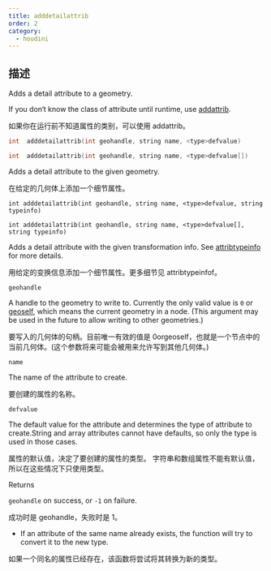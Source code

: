 ```yaml
---
title: adddetailattrib
order: 2
category:
  - houdini
---
```

    
## 描述

Adds a detail attribute to a geometry.

If you don‘t know the class of attribute until runtime, use
[addattrib](addattrib.html "Adds an attribute to a geometry.").

如果你在运行前不知道属性的类别，可以使用 addattrib。

```c
int  adddetailattrib(int geohandle, string name, <type>defvalue)
```

```c
int  adddetailattrib(int geohandle, string name, <type>defvalue[])
```

Adds a detail attribute to the given geometry.

在给定的几何体上添加一个细节属性。

`int adddetailattrib(int geohandle, string name, <type>defvalue, string typeinfo)`

`int adddetailattrib(int geohandle, string name, <type>defvalue[], string typeinfo)`

Adds a detail attribute with the given transformation info. See
[attribtypeinfo](attribtypeinfo.html "Returns the transformation metadata of a
geometry attribute.") for more details.

用给定的变换信息添加一个细节属性。更多细节见 attribtypeinfof。

`geohandle`

A handle to the geometry to write to. Currently the only valid value is `0` or
[geoself](geoself.html "Returns a handle to the current geometry."), which
means the current geometry in a node. (This argument may be used in the future
to allow writing to other geometries.)

要写入的几何体的句柄。目前唯一有效的值是 0orgeoself，也就是一个节点中的当前几何体。(这个参数将来可能会被用来允许写到其他几何体。)

`name`

The name of the attribute to create.

要创建的属性的名称。

`defvalue`

The default value for the attribute and determines the type of attribute to
create.String and array attributes cannot have defaults, so only the type is
used in those cases.

属性的默认值，决定了要创建的属性的类型。 字符串和数组属性不能有默认值，所以在这些情况下只使用类型。

Returns

`geohandle` on success, or `-1` on failure.

成功时是 geohandle，失败时是 1。

- If an attribute of the same name already exists, the function will try to convert it to the new type.

如果一个同名的属性已经存在，该函数将尝试将其转换为新的类型。
